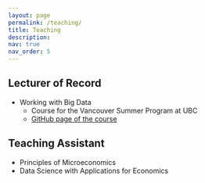 ```yaml
---
layout: page
permalink: /teaching/
title: Teaching
description: 
nav: true
nav_order: 5
---
```


## Lecturer of Record

- Working with Big Data
  - Course for the Vancouver Summer Program at UBC
  - [GitHub page of the course](https://github.com/djaramilloc/Working-with-Big-Data-VSP-2024)

## Teaching Assistant

<ul>
  <li>Principles of Microeconomics</li>
  <li>Data Science with Applications for Economics</li>
</ul> 

